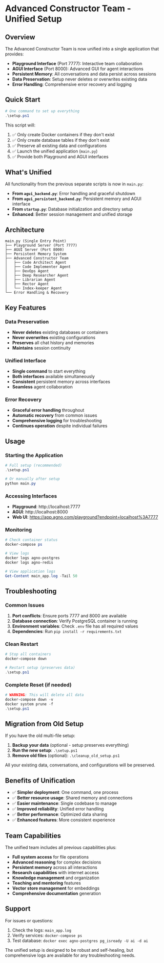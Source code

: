 # Advanced Constructor Team - Unified Setup

## Overview

The Advanced Constructor Team is now unified into a single application that provides:

- **Playground Interface** (Port 7777): Interactive team collaboration
- **AGUI Interface** (Port 8000): Advanced GUI for agent interactions  
- **Persistent Memory**: All conversations and data persist across sessions
- **Data Preservation**: Setup never deletes or overwrites existing data
- **Error Handling**: Comprehensive error recovery and logging

## Quick Start

```powershell
# One command to set up everything
.\setup.ps1
```

This script will:
1. ✅ Only create Docker containers if they don't exist
2. ✅ Only create database tables if they don't exist  
3. ✅ Preserve all existing data and configurations
4. ✅ Launch the unified application (`main.py`)
5. ✅ Provide both Playground and AGUI interfaces

## What's Unified

All functionality from the previous separate scripts is now in `main.py`:

- **From `agui_backend.py`**: Error handling and graceful shutdown
- **From `agui_persistent_backend.py`**: Persistent memory and AGUI interface
- **From `startup.py`**: Database initialization and directory setup
- **Enhanced**: Better session management and unified storage

## Architecture

```
main.py (Single Entry Point)
├── Playground Server (Port 7777)
├── AGUI Server (Port 8000)  
├── Persistent Memory System
├── Advanced Constructor Team
│   ├── Code Architect Agent
│   ├── Code Implementer Agent
│   ├── DevOps Agent
│   ├── Deep Researcher Agent
│   ├── Librarian Agent
│   ├── Rector Agent
│   └── Index-keeper Agent
└── Error Handling & Recovery
```

## Key Features

### Data Preservation
- **Never deletes** existing databases or containers
- **Never overwrites** existing configurations
- **Preserves** all chat history and memories
- **Maintains** session continuity

### Unified Interface
- **Single command** to start everything
- **Both interfaces** available simultaneously
- **Consistent** persistent memory across interfaces
- **Seamless** agent collaboration

### Error Recovery
- **Graceful error handling** throughout
- **Automatic recovery** from common issues
- **Comprehensive logging** for troubleshooting
- **Continues operation** despite individual failures

## Usage

### Starting the Application
```powershell
# Full setup (recommended)
.\setup.ps1

# Or manually after setup
python main.py
```

### Accessing Interfaces
- **Playground**: http://localhost:7777
- **AGUI**: http://localhost:8000
- **Web UI**: https://app.agno.com/playground?endpoint=localhost%3A7777

### Monitoring
```powershell
# Check container status
docker-compose ps

# View logs
docker logs agno-postgres
docker logs agno-redis

# View application logs
Get-Content main_app.log -Tail 50
```

## Troubleshooting

### Common Issues

1. **Port conflicts**: Ensure ports 7777 and 8000 are available
2. **Database connection**: Verify PostgreSQL container is running
3. **Environment variables**: Check `.env` file has all required values
4. **Dependencies**: Run `pip install -r requirements.txt`

### Clean Restart
```powershell
# Stop all containers
docker-compose down

# Restart setup (preserves data)
.\setup.ps1
```

### Complete Reset (if needed)
```powershell
# WARNING: This will delete all data
docker-compose down -v
docker system prune -f
.\setup.ps1
```

## Migration from Old Setup

If you have the old multi-file setup:

1. **Backup your data** (optional - setup preserves everything)
2. **Run the new setup**: `.\setup.ps1`
3. **Remove old files** (optional): `.\cleanup_old_setup.ps1`

All your existing data, conversations, and configurations will be preserved.

## Benefits of Unification

- ✅ **Simpler deployment**: One command, one process
- ✅ **Better resource usage**: Shared memory and connections
- ✅ **Easier maintenance**: Single codebase to manage
- ✅ **Improved reliability**: Unified error handling
- ✅ **Better performance**: Optimized data sharing
- ✅ **Enhanced features**: More consistent experience

## Team Capabilities

The unified team includes all previous capabilities plus:

- **Full system access** for file operations
- **Advanced reasoning** for complex decisions
- **Persistent memory** across all interactions
- **Research capabilities** with internet access
- **Knowledge management** and organization
- **Teaching and mentoring** features
- **Vector store management** for embeddings
- **Comprehensive documentation** generation

## Support

For issues or questions:
1. Check the logs: `main_app.log`
2. Verify services: `docker-compose ps`
3. Test database: `docker exec agno-postgres pg_isready -U ai -d ai`

The unified setup is designed to be robust and self-healing, but comprehensive logs are available for any troubleshooting needs.